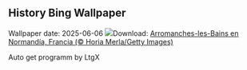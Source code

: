 ## History Bing Wallpaper
Wallpaper date: 2025-06-06
![](https://www.bing.com/th?id=OHR.NormandyBeach_ES-ES2863292551_UHD.jpg&w=1000)Download: [Arromanches-les-Bains en Normandía, Francia (© Horia Merla/Getty Images)](https://www.bing.com/th?id=OHR.NormandyBeach_ES-ES2863292551_UHD.jpg)

Auto get programm by LtgX
